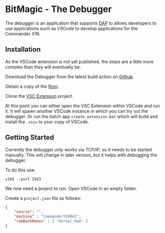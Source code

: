 # BitMagic - The Debugger

The debugger is an application that supports [DAP](https://microsoft.github.io/debug-adapter-protocol/overview) to allows developers to use applications such as VSCode to develop applications for the Commander X16.

## Installation

As the VSCode extension is not yet published, the steps are a little more complex than they will eventually be.

Download the Debugger from the latest build action on [Github](https://github.com/Yazwh0/BitMagic/actions).

Obtain a copy of the [Rom](Rom.md).

Clone the [VSC Extension](https://github.com/Yazwh0/BitMagic.VSC) project.

At this point you can either open the VSC Extension within VSCode and run it. It will spawn another VSCode instance in which you can try out the debugger. Or run the batch app `create_extension.bat` which will build and install the `.vsix` to your copy of VSCode.

## Getting Started

Currently the debugger only works via TCP/IP, so it needs to be started manually. This will change in later version, but it helps with debugging the debugger.

To do this use:

`x16d --port 2563`

We now need a project to run. Open VSCode in an empty folder.

Create a `project.json` file as follows:

```json
{
    "source": "",
    "machine" : "CommanderX16R42",
    "ramBankNames" : [ "Kernel_Ram" ]
}
```
